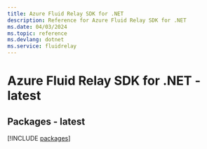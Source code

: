 ```yaml
---
title: Azure Fluid Relay SDK for .NET
description: Reference for Azure Fluid Relay SDK for .NET
ms.date: 04/03/2024
ms.topic: reference
ms.devlang: dotnet
ms.service: fluidrelay
---
```

# Azure Fluid Relay SDK for .NET - latest
## Packages - latest
[!INCLUDE [packages](fluid-relay-index.md)]